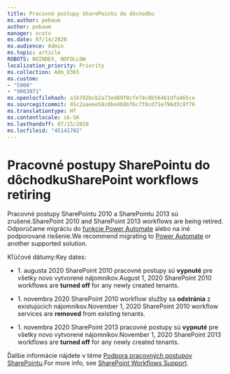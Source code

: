 ```yaml
---
title: Pracovné postupy SharePointu do dôchodku
ms.author: pebaum
author: pebaum
manager: scotv
ms.date: 07/14/2020
ms.audience: Admin
ms.topic: article
ROBOTS: NOINDEX, NOFOLLOW
localization_priority: Priority
ms.collection: Adm_O365
ms.custom:
- "5900"
- "9003071"
ms.openlocfilehash: a1b792bcb2a73ed89f8cfe74c0b56461dfa465ce
ms.sourcegitcommit: 45c2aaeee58c0be466b76c7f0cd71e796d3c8f76
ms.translationtype: HT
ms.contentlocale: sk-SK
ms.lasthandoff: 07/15/2020
ms.locfileid: "45141702"
---
```

# <a name="sharepoint-workflows-retiring"></a><span data-ttu-id="35d83-102">Pracovné postupy SharePointu do dôchodku</span><span class="sxs-lookup"><span data-stu-id="35d83-102">SharePoint workflows retiring</span></span>

<span data-ttu-id="35d83-103">Pracovné postupy SharePointu 2010 a SharePointu 2013 sú zrušené.</span><span class="sxs-lookup"><span data-stu-id="35d83-103">SharePoint 2010 and SharePoint 2013 workflows are being retired.</span></span> <span data-ttu-id="35d83-104">Odporúčame migráciu do [funkcie Power Automate](https://docs.microsoft.com/power-automate/getting-started) alebo na iné podporované riešenie.</span><span class="sxs-lookup"><span data-stu-id="35d83-104">We recommend migrating to [Power Automate](https://docs.microsoft.com/power-automate/getting-started) or another supported solution.</span></span> 

<span data-ttu-id="35d83-105">Kľúčové dátumy:</span><span class="sxs-lookup"><span data-stu-id="35d83-105">Key dates:</span></span>

- <span data-ttu-id="35d83-106">1. augusta 2020 SharePoint 2010 pracovné postupy sú **vypnuté** pre všetky novo vytvorené nájomníkov.</span><span class="sxs-lookup"><span data-stu-id="35d83-106">August 1, 2020 SharePoint 2010 workflows are **turned off** for any newly created tenants.</span></span>

- <span data-ttu-id="35d83-107">1. novembra 2020 SharePoint 2010 workflow služby sa **odstránia** z existujúcich nájomníkov.</span><span class="sxs-lookup"><span data-stu-id="35d83-107">November 1, 2020 SharePoint 2010 workflow services are **removed** from existing tenants.</span></span>

- <span data-ttu-id="35d83-108">1. novembra 2020 SharePoint 2013 pracovné postupy sú **vypnuté** pre všetky novo vytvorené nájomníkov.</span><span class="sxs-lookup"><span data-stu-id="35d83-108">November 1, 2020 SharePoint 2013 workflows are **turned off** for any newly created tenants.</span></span>

<span data-ttu-id="35d83-109">Ďalšie informácie nájdete v téme [Podpora pracovných postupov SharePointu](https://aka.ms/sp-workflows-support).</span><span class="sxs-lookup"><span data-stu-id="35d83-109">For more info, see [SharePoint Workflows Support](https://aka.ms/sp-workflows-support).</span></span>